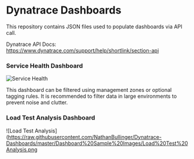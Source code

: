 # Dynatrace Dashboards

This repository contains JSON files used to populate dashboards via API call. 

Dynatrace API Docs: https://www.dynatrace.com/support/help/shortlink/section-api


### Service Health Dashboard
![Service Health](https://raw.githubusercontent.com/NathanBullinger/Dynatrace-Dashboards/master/Dashboard%20Sample%20Images/Service%20Health.png)

This dashboard can be filtered using management zones or optional tagging rules. It is recommended to filter data in large environments to prevent noise and clutter.


### Load Test Analysis Dashboard
![Load Test Analysis](https://raw.githubusercontent.com/NathanBullinger/Dynatrace-Dashboards/master/Dashboard%20Sample%20Images/Load%20Test%20Analysis.png
